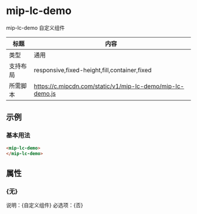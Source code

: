 # mip-lc-demo

mip-lc-demo 自定义组件

标题|内容
----|----
类型|通用
支持布局|responsive,fixed-height,fill,container,fixed
所需脚本|https://c.mipcdn.com/static/v1/mip-lc-demo/mip-lc-demo.js

## 示例

### 基本用法
```html
<mip-lc-demo>
</mip-lc-demo>
```

## 属性

### {无}

说明：{自定义组件}
必选项：{否}
